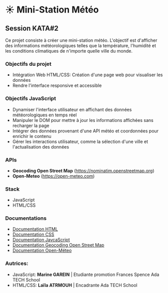 # ☀️ Mini-Station Météo

## Session KATA#2

Ce projet consiste à créer une mini-station météo. L'objectif est d'afficher des informations météorologiques telles que la température, l'humidité et les conditions climatiques de n'importe quelle ville du monde.

### Objectifs du projet

- Intégration Web HTML/CSS: Création d'une page web pour visualiser les données
- Rendre l'interface responsive et accessible

### Objectifs JavaScript

- Dynamiser l'interface utilisateur en affichant des données météorologiques en temps réel
- Manipuler le DOM pour mettre à jour les informations affichées sans recharger la page
- Intégrer des données provenant d'une API météo et coordonnées pour enrichir le contenu
- Gérer les interactions utilisateur, comme la sélection d'une ville et l'actualisation des données

### APIs
- **Geocoding Open Street Map** (https://nominatim.openstreetmap.org)
- **Open-Meteo** (https://open-meteo.com)

### Stack

- JavaScript
- HTML/CSS

### Documentations 

- [Documentation HTML](https://developer.mozilla.org/fr/docs/Web/HTML)
- [Documentation CSS](https://developer.mozilla.org/fr/docs/Web/CSS)
- [Documentation JavcaScript](https://developer.mozilla.org/fr/docs/Web/JavaScript)
- [Documentation Geocoding Open Street Map](https://nominatim.org/release-docs/develop/api/Search/#free-form-query)
- [Documentation Open-Méteo](https://open-meteo.com/en/docs)

### Autrices:
- JavaScript: **Marine GAREIN** | Etudiante promotion Frances Spence Ada TECH School
- HTML/CSS: **Laïla ATRMOUH** | Encadrante Ada TECH School

